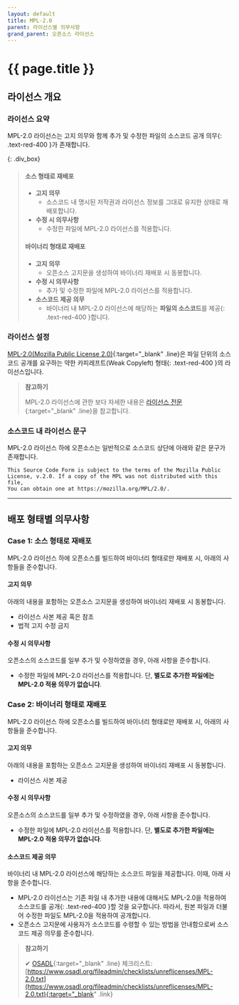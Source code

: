 ```yaml
---
layout: default
title: MPL-2.0
parent: 라이선스별 의무사항
grand_parent: 오픈소스 라이선스
---
```

# {{ page.title }}

## 라이선스 개요

### 라이선스 요약
MPL-2.0 라이선스는 고지 의무와 함께 <span>추가 및 수정한 파일의 소스코드 공개 의무</span>{: .text-red-400 }가 존재합니다.  


{: .div_box}
> #### 소스 형태로 재배포
>
> - **고지 의무**
>   - 소스코드 내 명시된 저작권과 라이선스 정보를 그대로 유지한 상태로 재배포합니다.
> - **수정 시 의무사항**
>   - 수정한 파일에 MPL-2.0 라이선스를 적용합니다.
>
> #### 바이너리 형태로 재배포
>
> - **고지 의무**
>   - 오픈소스 고지문을 생성하여 바이너리 재배포 시 동봉합니다.
> - **수정 시 의무사항**
>   - 추가 및 수정한 파일에 MPL-2.0 라이선스를 적용합니다.
> - **소스코드 제공 의무**
>   - 바이너리 내 <span>MPL-2.0 라이선스에 해당하는 **파일의 소스코드**를 제공</span>{: .text-red-400 }합니다.
> 


### 라이선스 설정
[MPL-2.0(Mozilla Public License 2.0)](https://opensource.org/licenses/MPL-2.0){:target="_blank" .line}은 <span>파일 단위의 소스코드 공개를 요구하는 약한 카피레프트(Weak Copyleft) 형태</span>{: .text-red-400 }의 라이선스입니다.

>  **참고하기**
>
>  MPL-2.0 라이선스에 관한 보다 자세한 내용은 [라이선스 전문](https://opensource.org/licenses/MPL-2.0){:target="_blank" .line}을 참고합니다.

 

### 소스코드 내 라이선스 문구
MPL-2.0 라이선스 하에 오픈소스는 일반적으로 소스코드 상단에 아래와 같은 문구가 존재합니다.  


```
This Source Code Form is subject to the terms of the Mozilla Public
License, v.2.0. If a copy of the MPL was not distributed with this file,
You can obtain one at https://mozilla.org/MPL/2.0/.
```

----

## 배포 형태별 의무사항
### Case 1: 소스 형태로 재배포
MPL-2.0 라이선스 하에 오픈소스를 빌드하여 바이너리 형태로만 재배포 시, 아래의 사항들을 준수합니다.


#### 고지 의무
아래의 내용을 포함하는 오픈소스 고지문을 생성하여 바이너리 재배포 시 동봉합니다.

- 라이선스 사본 제공 혹은 참조
- 법적 고지 수정 금지


#### 수정 시 의무사항
오픈소스의 소스코드를 일부 추가 및 수정하였을 경우, 아래 사항을 준수합니다.

- 수정한 파일에 MPL-2.0 라이선스를 적용합니다. 단, **별도로 추가한 파일에는 MPL-2.0 적용 의무가 없습니다**.


### Case 2: 바이너리 형태로 재배포
MPL-2.0 라이선스 하에 오픈소스를 빌드하여 바이너리 형태로만 재배포 시, 아래의 사항들을 준수합니다.  


#### 고지 의무
아래의 내용을 포함하는 오픈소스 고지문을 생성하여 바이너리 재배포 시 동봉합니다.

- 라이선스 사본 제공


#### 수정 시 의무사항
오픈소스의 소스코드를 일부 추가 및 수정하였을 경우, 아래 사항을 준수합니다.

- 수정한 파일에 MPL-2.0 라이선스를 적용합니다. 단, **별도로 추가한 파일에는 MPL-2.0 적용 의무가 없습니다**.


#### 소스코드 제공 의무
바이너리 내 MPL-2.0 라이선스에 해당하는 소스코드 파일을 제공합니다. 이때, 아래 사항을 준수합니다.

- <span>MPL-2.0 라이선스는 기존 파일 내 추가한 내용에 대해서도 MPL-2.0을 적용하여 소스코드를 공개</span>{: .text-red-400 }할 것을 요구합니다. 따라서, 원본 파일과 더불어 수정한 파일도 MPL-2.0을 적용하여 공개합니다.
- 오픈소스 고지문에 사용자가 소스코드를 수령할 수 있는 방법을 안내함으로써 소스코드 제공 의무를 준수합니다.


>  **참고하기**
>
> ✔︎ [OSADL](https://www.osadl.org/){:target="_blank" .line} 체크리스트: [https://www.osadl.org/fileadmin/checklists/unreflicenses/MPL-2.0.txt](https://www.osadl.org/fileadmin/checklists/unreflicenses/MPL-2.0.txt){:target="_blank" .link}
